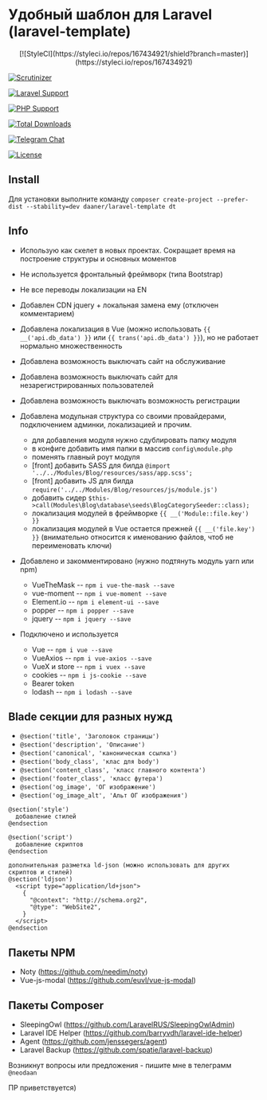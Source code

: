 # Удобный шаблон для Laravel (laravel-template)

<p align="center">
  [![StyleCI](https://styleci.io/repos/167434921/shield?branch=master)](https://styleci.io/repos/167434921)

  [![Scrutinizer](https://scrutinizer-ci.com/g/daaner/laravel-template/badges/quality-score.png?b=master)](https://scrutinizer-ci.com/g/daaner/laravel-template/inspections)

  [![Laravel Support](https://img.shields.io/badge/Laravel-5.5--5.8-brightgreen.svg)]()

  [![PHP Support](https://img.shields.io/badge/PHP-7.x-brightgreen.svg)]()

  [![Total Downloads](https://poser.pugx.org/daaner/laravel-template/downloads)](https://packagist.org/packages/daaner/laravel-template)

  [![Telegram Chat](https://img.shields.io/badge/telegram-chat-blue.svg)](https://t.me/neodaan)

  [![License](https://poser.pugx.org/daaner/laravel-template/license)](https://packagist.org/packages/daaner/laravel-template)
</p>

## Install
Для установки выполните команду `composer create-project --prefer-dist --stability=dev daaner/laravel-template dt`


## Info
- Использую как скелет в новых проектах. Сокращает время на построение структуры и основных моментов
- Не используется фронтальный фреймворк (типа Bootstrap)
- Не все переводы локализации на EN
- Добавлен CDN jquery + локальная замена ему (отключен комментарием)
- Добавлена локализация в Vue (можно использовать `{{ __('api.db_data') }}` или `{{ trans('api.db_data') }}`), но не работает нормально множественность
- Добавлена возможность выключать сайт на обслуживание
- Добавлена возможность выключать сайт для незарегистрированных пользователей
- Добавлена возможность выключать возможность регистрации
- Добавлена модульная структура со своими провайдерами, подключением админки, локализацией и прочим.
  * для добавления модуля нужно сдублировать папку модуля
  * в конфиге добавить имя папки в массив `config\module.php`
  * поменять главный роут модуля
  * [front] добавить SASS для билда `@import '../../Modules/Blog/resources/sass/app.scss';`
  * [front] добавить JS для билда `require('../../Modules/Blog/resources/js/module.js')`
  * добавить сидер `$this->call(Modules\Blog\database\seeds\BlogCategorySeeder::class);`
  * локализация модулей в фреймворке `{{ __('Module::file.key') }}`
  * локализация модулей в Vue остается прежней `{{ __('file.key') }}` (внимательно относится к именованию файлов, чтоб не переименовать ключи)

- Добавлено и закомментировано (нужно подтянуть модуль yarn или npm)
  * VueTheMask -- `npm i vue-the-mask --save`
  * vue-moment -- `npm i vue-moment --save`
  * Element.io -- `npm i element-ui --save`
  * popper -- `npm i popper --save`
  * jquery -- `npm i jquery --save`

- Подключено и используется
  * Vue -- `npm i vue --save`
  * VueAxios -- `npm i vue-axios --save`
  * VueX и store -- `npm i vuex --save`
  * cookies -- `npm i js-cookie --save`
  * Bearer token
  * lodash -- `npm i lodash --save`


## Blade секции для разных нужд
- `@section('title', 'Заголовок страницы')`
- `@section('description', 'Описание')`
- `@section('canonical', 'каноническая ссылка')`
- `@section('body_class', 'клас для body')`
- `@section('content_class', 'класс главного контента')`
- `@section('footer_class', 'класс футера')`
- `@section('og_image', 'ОГ изображение')`
- `@section('og_image_alt', 'Альт ОГ изображения')`

```
@section('style')
  добавление стилей
@endsection

@section('script')
  добавление скриптов
@endsection

дополнительная разметка ld-json (можно использовать для других скриптов и стилей)
@section('ldjson')
  <script type="application/ld+json">
    {
      "@context": "http://schema.org2",
      "@type": "WebSite2",
    }
  </script>
@endsection
```

## Пакеты NPM
- Noty (https://github.com/needim/noty)
- Vue-js-modal (https://github.com/euvl/vue-js-modal)


## Пакеты Composer
- SleepingOwl (https://github.com/LaravelRUS/SleepingOwlAdmin)
- Laravel IDE Helper (https://github.com/barryvdh/laravel-ide-helper)
- Agent (https://github.com/jenssegers/agent)
- Laravel Backup (https://github.com/spatie/laravel-backup)


Возникнут вопросы или предложения - пишите мне в телеграмм `@neodaan`

ПР приветствуется)
